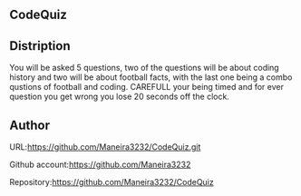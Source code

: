 ## CodeQuiz

## Distription 

You will be asked 5 questions, two of the questions will be about coding history and two will be about football facts, with the last one being a combo qustions of football and coding. CAREFULL your being timed and for ever question you get wrong you lose 20 seconds off the clock.


## Author 

URL:https://github.com/Maneira3232/CodeQuiz.git

Github account:https://github.com/Maneira3232

Repository:https://github.com/Maneira3232/CodeQuiz
